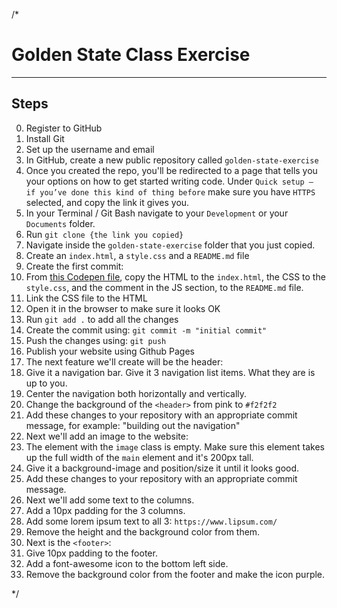 /* 


# Golden State Class Exercise

----
## Steps
0. Register to GitHub
0. Install Git
0. Set up the username and email
0. In GitHub, create a new public repository called `golden-state-exercise`
0. Once you created the repo, you'll be redirected to a page that tells you your options on how to get started writing code. Under `Quick setup — if you’ve done this kind of thing before` make sure you have `HTTPS` selected, and copy the link it gives you.
0. In your Terminal / Git Bash navigate to your `Development` or your `Documents` folder.
0. Run `git clone {the link you copied}`
0. Navigate inside the `golden-state-exercise` folder that you just copied.
0. Create an `index.html`, a `style.css` and a `README.md` file
0. Create the first commit:
  0. From [this Codepen file](https://codepen.io/amina_karl/pen/mdVJqgo), copy the HTML to the `index.html`, the CSS to the `style.css`, and the comment in the JS section, to the `README.md` file.
  0. Link the CSS file to the HTML
  0. Open it in the browser to make sure it looks OK
  0. Run `git add .` to add all the changes
  0. Create the commit using: `git commit -m "initial commit"`
  0. Push the changes using: `git push`
0. Publish your website using Github Pages
0. The next feature we'll create will be the header:
  0. Give it a navigation bar. Give it 3 navigation list items. What they are is up to you.
  0. Center the navigation both horizontally and vertically.
  0. Change the background of the `<header>` from pink to `#f2f2f2`
  0. Add these changes to your repository with an appropriate commit message, for example: "building out the navigation"
0. Next we'll add an image to the website:
  0. The element with the `image` class is empty. Make sure this element takes up the full width of the `main` element and it's 200px tall. 
  0. Give it a background-image and position/size it until it looks good.
  0. Add these changes to your repository with an appropriate commit message.
0. Next we'll add some text to the columns.
  0. Add a 10px padding for the 3 columns.
  0. Add some lorem ipsum text to all 3: `https://www.lipsum.com/`
  0. Remove the height and the background color from them.
0. Next is the `<footer>`:
  0. Give 10px padding to the footer.
  0. Add a font-awesome icon to the bottom left side.
  0. Remove the background color from the footer and make the icon purple.
  


*/